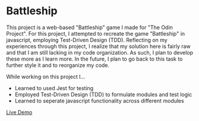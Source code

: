 # Battleship

This project is a web-based "Battleship" game I made for "The Odin Project". For this project, I attempted to recreate the game "Battleship" in javascript, employing Test-Driven Design (TDD). Reflecting on my experiences through this project, I realize that my solution here is fairly raw and that I am still lacking in my code organization. As such, I plan to develop these more as I learn more. In the future, I plan to go back to this task to further style it and to reorganize my code.

While working on this project I...

* Learned to used Jest for testing
* Employed Test-Driven Design (TDD) to formulate modules and test logic
* Learned to seperate javascript functionality across different modules

[Live Demo](https://ehrelevant.github.io/battleship/)
